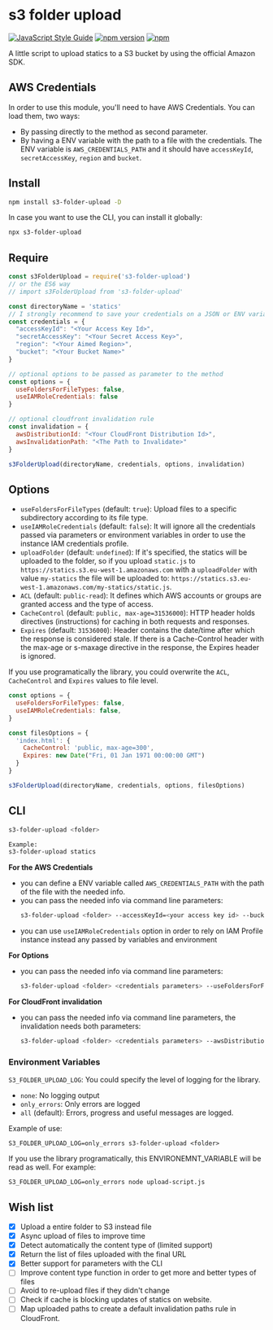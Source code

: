 # s3 folder upload

[![JavaScript Style Guide](https://img.shields.io/badge/code%20style-standard-brightgreen.svg)](http://standardjs.com/)
[![npm version](https://badge.fury.io/js/s3-folder-upload.svg)](https://badge.fury.io/js/s3-folder-upload)
[![npm](https://img.shields.io/npm/dm/s3-folder-upload.svg?maxAge=2592000)]()

A little script to upload statics to a S3 bucket by using the official Amazon SDK.

## AWS Credentials

In order to use this module, you'll need to have AWS Credentials. You can load them, two ways:

* By passing directly to the method as second parameter.
* By having a ENV variable with the path to a file with the credentials.
  The ENV variable is `AWS_CREDENTIALS_PATH` and it should have `accessKeyId`, `secretAccessKey`, `region` and `bucket`.

## Install

```bash
npm install s3-folder-upload -D
```

In case you want to use the CLI, you can install it globally:

```bash
npx s3-folder-upload
```

## Require

```javascript
const s3FolderUpload = require('s3-folder-upload')
// or the ES6 way
// import s3FolderUpload from 's3-folder-upload'

const directoryName = 'statics'
// I strongly recommend to save your credentials on a JSON or ENV variables, or command line args
const credentials = {
  "accessKeyId": "<Your Access Key Id>",
  "secretAccessKey": "<Your Secret Access Key>",
  "region": "<Your Aimed Region>",
  "bucket": "<Your Bucket Name>"
}

// optional options to be passed as parameter to the method
const options = {
  useFoldersForFileTypes: false,
  useIAMRoleCredentials: false
}

// optional cloudfront invalidation rule
const invalidation = {
  awsDistributionId: "<Your CloudFront Distribution Id>",
  awsInvalidationPath: "<The Path to Invalidate>"
}

s3FolderUpload(directoryName, credentials, options, invalidation)
```

## Options

- `useFoldersForFileTypes` (default: `true`): Upload files to a specific subdirectory according to its file type.
- `useIAMRoleCredentials` (default: `false`): It will ignore all the credentials passed via parameters or environment variables in order to use the instance IAM credentials profile.
- `uploadFolder` (default: `undefined`): If it's specified, the statics will be uploaded to the folder, so if you upload `static.js` to `https://statics.s3.eu-west-1.amazonaws.com` with a `uploadFolder` with value `my-statics` the file will be uploaded to: `https://statics.s3.eu-west-1.amazonaws.com/my-statics/static.js`.
- `ACL` (default: `public-read`): It defines which AWS accounts or groups are granted access and the type of access.
- `CacheControl` (default: `public, max-age=31536000`): HTTP header holds directives (instructions) for caching in both requests and responses.
- `Expires` (default: `31536000`): Header contains the date/time after which the response is considered stale. If there is a Cache-Control header with the max-age or s-maxage directive in the response, the Expires header is ignored.

If you use programatically the library, you could overwrite the `ACL`, `CacheControl` and `Expires` values to file level.

```javascript
const options = {
  useFoldersForFileTypes: false,
  useIAMRoleCredentials: false,
}

const filesOptions = {
  'index.html': {
    CacheControl: 'public, max-age=300',
    Expires: new Date("Fri, 01 Jan 1971 00:00:00 GMT")
  }
}

s3FolderUpload(directoryName, credentials, options, filesOptions)
```

## CLI

```bash
s3-folder-upload <folder>

Example:
s3-folder-upload statics
```

**For the AWS Credentials**

* you can define a ENV variable called `AWS_CREDENTIALS_PATH` with the path of the file with the needed info.
* you can pass the needed info via command line parameters:
    ```bash
    s3-folder-upload <folder> --accessKeyId=<your access key id> --bucket=<destination bucket> --region=<region> --secretAccessKey=<your secret access key>
    ```
* you can use `useIAMRoleCredentials` option in order to rely on IAM Profile instance instead any passed by variables and environment

**For Options**

* you can pass the needed info via command line parameters:
    ```bash
    s3-folder-upload <folder> <credentials parameters> --useFoldersForFileTypes=false
    ```

**For CloudFront invalidation**

* you can pass the needed info via command line parameters, the invalidation needs both parameters:
    ```bash
    s3-folder-upload <folder> <credentials parameters> --awsDistributionId=<distributionId> --awsInvalidationPath="/js/*"

### Environment Variables

`S3_FOLDER_UPLOAD_LOG`: You could specify the level of logging for the library.
* `none`: No logging output
* `only_errors`: Only errors are logged
* `all` (default): Errors, progress and useful messages are logged.

Example of use:
```
S3_FOLDER_UPLOAD_LOG=only_errors s3-folder-upload <folder>
```

If you use the library programatically, this ENVIRONEMNT_VARIABLE will be read as well. For example:

```
S3_FOLDER_UPLOAD_LOG=only_errors node upload-script.js
```

## Wish list

- [x] Upload a entire folder to S3 instead file
- [x] Async upload of files to improve time
- [x] Detect automatically the content type of (limited support)
- [x] Return the list of files uploaded with the final URL
- [x] Better support for parameters with the CLI
- [ ] Improve content type function in order to get more and better types of files
- [ ] Avoid to re-upload files if they didn't change
- [ ] Check if cache is blocking updates of statics on website.
- [ ] Map uploaded paths to create a default invalidation paths rule in CloudFront.
